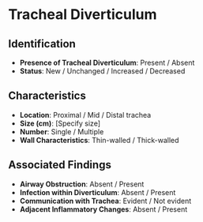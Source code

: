 
# Tracheal Diverticulum

## Identification
- **Presence of Tracheal Diverticulum**: Present / Absent
- **Status**: New / Unchanged / Increased / Decreased

## Characteristics
- **Location**: Proximal / Mid / Distal trachea
- **Size (cm)**: [Specify size]
- **Number**: Single / Multiple
- **Wall Characteristics**: Thin-walled / Thick-walled

## Associated Findings
- **Airway Obstruction**: Absent / Present
- **Infection within Diverticulum**: Absent / Present
- **Communication with Trachea**: Evident / Not evident
- **Adjacent Inflammatory Changes**: Absent / Present
